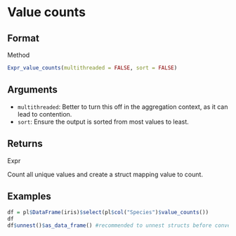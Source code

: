 # Value counts

## Format

Method

```r
Expr_value_counts(multithreaded = FALSE, sort = FALSE)
```

## Arguments

- `multithreaded`: Better to turn this off in the aggregation context, as it can lead to contention.
- `sort`: Ensure the output is sorted from most values to least.

## Returns

Expr

Count all unique values and create a struct mapping value to count.

## Examples

```r
df = pl$DataFrame(iris)$select(pl$col("Species")$value_counts())
df
df$unnest()$as_data_frame() #recommended to unnest structs before converting to R
```